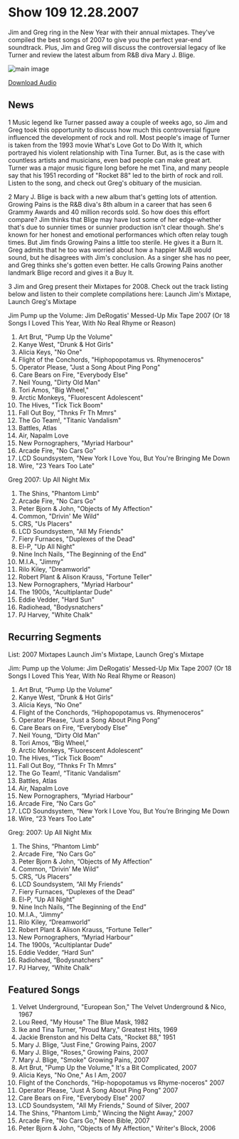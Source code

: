 # Show 109 12.28.2007
Jim and Greg ring in the New Year with their annual mixtapes. They've compiled the best songs of 2007 to give you the perfect year-end soundtrack. Plus, Jim and Greg will discuss the controversial legacy of Ike Turner and review the latest album from R&B diva Mary J. Blige.

![main image]()

[Download Audio](http://audio.soundopinions.org/streams/2007/12/so_20071228.m3u)

## News
1 Music legend Ike Turner passed away a couple of weeks ago, so Jim and Greg took this opportunity to discuss how much this controversial figure influenced the development of rock and roll. Most people's image of Turner is taken from the 1993 movie What's Love Got to Do With It, which portrayed his violent relationship with Tina Turner. But, as is the case with countless artists and musicians, even bad people can make great art. Turner was a major music figure long before he met Tina, and many people say that his 1951 recording of "Rocket 88" led to the birth of rock and roll. Listen to the song, and check out Greg's obituary of the musician.

2 Mary J. Blige is back with a new album that's getting lots of attention. Growing Pains is the R&B diva's 8th album in a career that has seen 6 Grammy Awards and 40 million records sold. So how does this effort compare? Jim thinks that Blige may have lost some of her edge-whether that's due to sunnier times or sunnier production isn't clear though. She's known for her honest and emotional performances which often relay tough times. But Jim finds Growing Pains a little too sterile. He gives it a Burn It. Greg admits that he too was worried about how a happier MJB would sound, but he disagrees with Jim's conclusion. As a singer she has no peer, and Greg thinks she's gotten even better. He calls Growing Pains another landmark Blige record and gives it a Buy It.

3 Jim and Greg present their Mixtapes for 2008. Check out the track listing below and listen to their complete compilations here: Launch Jim's Mixtape, Launch Greg's Mixtape

Jim
Pump up the Volume: Jim DeRogatis' Messed-Up Mix Tape 2007
(Or 18 Songs I Loved This Year, With No Real Rhyme or Reason)

1. Art Brut, "Pump Up the Volume"
2. Kanye West, "Drunk & Hot Girls"
3. Alicia Keys, "No One"
4. Flight of the Conchords, "Hiphopopotamus vs. Rhymenoceros"
5. Operator Please, "Just a Song About Ping Pong"
6. Care Bears on Fire, "Everybody Else"
7. Neil Young, "Dirty Old Man"
8. Tori Amos, "Big Wheel,"
9. Arctic Monkeys, "Fluorescent Adolescent"
10. The Hives, "Tick Tick Boom"
11. Fall Out Boy, "Thnks Fr Th Mmrs"
12. The Go Team!, "Titanic Vandalism"
13. Battles, Atlas
14. Air, Napalm Love
15. New Pornographers, "Myriad Harbour"
16. Arcade Fire, "No Cars Go"
17. LCD Soundsystem, "New York I Love You, But You're Bringing Me Down
18. Wire, "23 Years Too Late"

Greg
2007: Up All Night Mix

1. The Shins, "Phantom Limb"
2. Arcade Fire, "No Cars Go"
3. Peter Bjorn & John, "Objects of My Affection"
4. Common, "Drivin' Me Wild"
5. CRS, "Us Placers"
6. LCD Soundsystem, "All My Friends"
7. Fiery Furnaces, "Duplexes of the Dead"
8. El-P, "Up All Night"
9. Nine Inch Nails, "The Beginning of the End"
10. M.I.A., "Jimmy"
11. Rilo Kiley, "Dreamworld"
12. Robert Plant & Alison Krauss, "Fortune Teller"
13. New Pornographers, "Myriad Harbour"
14. The 1900s, "Acultiplantar Dude"
15. Eddie Vedder, "Hard Sun"
16. Radiohead, "Bodysnatchers"
17. PJ Harvey, "White Chalk"

## Recurring Segments
List: 2007 Mixtapes
Launch Jim's Mixtape, Launch Greg's Mixtape

Jim:
Pump up the Volume: Jim DeRogatis’ Messed-Up Mix Tape 2007
(Or 18 Songs I Loved This Year, With No Real Rhyme or Reason)

1. Art Brut, “Pump Up the Volume”
2. Kanye West, “Drunk & Hot Girls”
3. Alicia Keys, “No One”
4. Flight of the Conchords, “Hiphopopotamus vs. Rhymenoceros”
5. Operator Please, “Just a Song About Ping Pong”
6. Care Bears on Fire, “Everybody Else”
7. Neil Young, “Dirty Old Man”
8. Tori Amos, “Big Wheel,”
9. Arctic Monkeys, “Fluorescent Adolescent”
10. The Hives, “Tick Tick Boom”
11. Fall Out Boy, “Thnks Fr Th Mmrs”
12. The Go Team!, “Titanic Vandalism”
13. Battles, Atlas
14. Air, Napalm Love
15. New Pornographers, “Myriad Harbour”
16. Arcade Fire, “No Cars Go”
17. LCD Soundsystem, “New York I Love You, But You’re Bringing Me Down
18. Wire, “23 Years Too Late”

Greg:
2007: Up All Night Mix

1. The Shins, “Phantom Limb”
2. Arcade Fire, “No Cars Go”
3. Peter Bjorn & John, “Objects of My Affection”
4. Common, “Drivin’ Me Wild”
5. CRS, “Us Placers”
6. LCD Soundsystem, “All My Friends”
7. Fiery Furnaces, “Duplexes of the Dead”
8. El-P, “Up All Night”
9. Nine Inch Nails, “The Beginning of the End”
10. M.I.A., “Jimmy”
11. Rilo Kiley, “Dreamworld”
12. Robert Plant & Alison Krauss, “Fortune Teller”
13. New Pornographers, “Myriad Harbour”
14. The 1900s, “Acultiplantar Dude”
15. Eddie Vedder, “Hard Sun”
16. Radiohead, “Bodysnatchers”
17. PJ Harvey, “White Chalk”


## Featured Songs
1. Velvet Underground, "European Son," The Velvet Underground & Nico, 1967
2. Lou Reed, "My House" The Blue Mask, 1982
3. Ike and Tina Turner, "Proud Mary," Greatest Hits, 1969
4. Jackie Brenston and his Delta Cats, "Rocket 88," 1951
5. Mary J. Blige, "Just Fine," Growing Pains, 2007
6. Mary J. Blige, "Roses," Growing Pains, 2007
7. Mary J. Blige, "Smoke" Growing Pains, 2007
8. Art Brut, "Pump Up the Volume," It's a Bit Complicated, 2007
9. Alicia Keys, "No One," As I Am, 2007
10. Flight of the Conchords, "Hip-hopopotamus vs Rhyme-noceros" 2007
11. Operator Please, "Just A Song About Ping Pong" 2007
12. Care Bears on Fire, "Everybody Else" 2007
13. LCD Soundsystem, "All My Friends," Sound of Silver, 2007
14. The Shins, "Phantom Limb," Wincing the Night Away," 2007
15. Arcade Fire, "No Cars Go," Neon Bible, 2007
16. Peter Bjorn & John, "Objects of My Affection," Writer's Block, 2006

